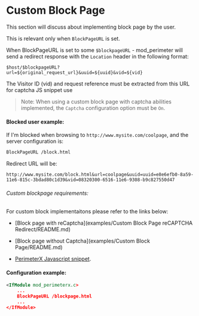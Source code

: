 Custom Block Page
===========================================
This section will discuss about implementing block page by the user. 

This is relevant only when `BlockPageURL` is set.

When BlockPageURL is set to some `$blockpageURL` - mod_perimeter will send a redirect response with the `Location` header in the following format: 

```
$host/$blockpageURL?url=${original_request_url}&uuid=${uuid}&vid=${vid}
```

The Visitor ID (vid) and request reference must be extracted from this URL for captcha JS snippet use 

> Note: When using a custom block page with captcha abilities implemented, the `Captcha` configuration option must be `On`.

#### Blocked user example: 

If I'm blocked when browsing to `http://www.mysite.com/coolpage`, and the server configuration is: 

```xml
BlockPageURL /block.html
```

Redirect URL will be: 

```
http://www.mysite.com/block.html&url=coolpage&uuid=uuid=e8e6efb0-8a59-11e6-815c-3bdad80c1d39&vid=08320300-6516-11e6-9308-b9c827550d47
```

###### Custom blockpage requirements:
For custom block implementaitons please refer to the links below:

* [Block page with reCaptcha](examples/Custom Block Page reCAPTCHA Redirect/README.md)
* [Block page without Captcha](examples/Custom Block Page/README.md)

* [PerimeterX Javascript snippet](https://console.perimeterx.com/#/app/applicationsmgmt).
#### Configuration example:
 
```xml
<IfModule mod_perimeterx.c>
	...
	BlockPageURL /blockpage.html
	...
</IfModule>
```
